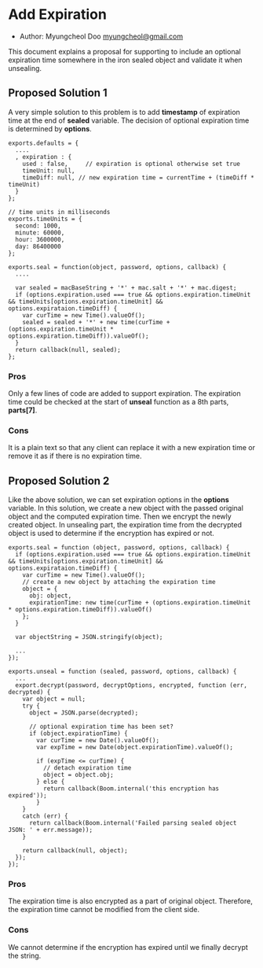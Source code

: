 # Add Expiration
* Author: Myungcheol Doo <myungcheol@gmail.com>

This document explains a proposal for supporting to include an optional expiration time somewhere in the iron sealed object and validate it when unsealing.

## Proposed Solution 1
A very simple solution to this problem is to add **timestamp** of expiration time at the end of **sealed** variable. The decision of optional expiration time is determined by **options**. 

````
exports.defaults = {
  ....
  , expiration : {
    used : false,     // expiration is optional otherwise set true
    timeUnit: null,   
    timeDiff: null, // new expiration time = currentTime + (timeDiff * timeUnit)
  }
};

// time units in milliseconds
exports.timeUnits = {
  second: 1000,
  minute: 60000,
  hour: 3600000,
  day: 86400000
};

exports.seal = function(object, password, options, callback) {
  ....
  
  var sealed = macBaseString + '*' + mac.salt + '*' + mac.digest;
  if (options.expiration.used === true && options.expiration.timeUnit && timeUnits[options.expiration.timeUnit] && options.expirataion.timeDiff) {
    var curTime = new Time().valueOf();
    sealed = sealed + '*' + new time(curTime + (options.expiration.timeUnit * options.expiration.timeDiff)).valueOf();
  }
  return callback(null, sealed);
};
````

### Pros
Only a few lines of code are added to support expiration. The expiration time could be checked at the start of **unseal** function as a 8th parts, **parts[7]**.

### Cons
It is a plain text so that any client can replace it with a new expiration time or remove it as if there is no expiration time. 

## Proposed Solution 2
Like the above solution, we can set expiration options in the **options** variable. In this solution, we create a new object with the passed original object and the computed expiration time. Then we encrypt the newly created object. In unsealing part, the expiration time from the decrypted object is used to determine if the encryption has expired or not.

````
exports.seal = function (object, password, options, callback) {
  if (options.expiration.used === true && options.expiration.timeUnit && timeUnits[options.expiration.timeUnit] && options.expirataion.timeDiff) {
    var curTime = new Time().valueOf();
    // create a new object by attaching the expiration time
    object = {
      obj: object,
      expirationTime: new time(curTime + (options.expiration.timeUnit * options.expiration.timeDiff)).valueOf()
    };
  }  

  var objectString = JSON.stringify(object);
  
  ...
});

exports.unseal = function (sealed, password, options, callback) {
  ...
  export.decrypt(password, decryptOptions, encrypted, function (err, decrypted) {
    var object = null;
    try {
      object = JSON.parse(decrypted);
      
      // optional expiration time has been set?
      if (object.expirationTime) {
        var curTime = new Date().valueOf();
        var expTime = new Date(object.expirationTime).valueOf();

        if (expTime <= curTime) {
          // detach expiration time
          object = object.obj;
        } else {
          return callback(Boom.internal('this encryption has expired'));
        }
    }
    catch (err) {
      return callback(Boom.internal('Failed parsing sealed object JSON: ' + err.message));
    }

    return callback(null, object);
  });
});
````

### Pros
The expiration time is also encrypted as a part of original object. Therefore, the expiration time cannot be modified from the client side.

### Cons
We cannot determine if the encryption has expired until we finally decrypt the string. 
